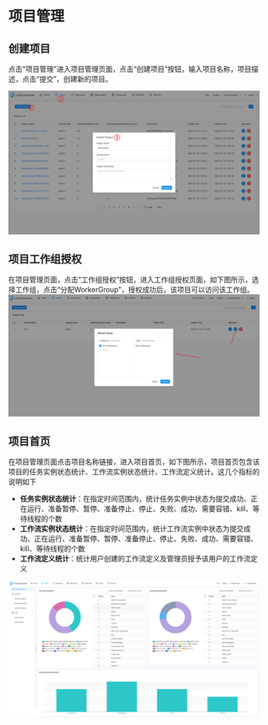 # 项目管理

## 创建项目

点击"项目管理"进入项目管理页面，点击“创建项目”按钮，输入项目名称，项目描述，点击“提交”，创建新的项目。

![project](../../../../img/new_ui/dev/project/project-create.png)

## 项目工作组授权

在项目管理页面，点击“工作组授权”按钮，进入工作组授权页面，如下图所示，选择工作组，点击“分配WorkerGroup”，授权成功后，该项目可以访问该工作组。
![project-worker-group](../../../../img/new_ui/dev/project/project-worker-group-auth.png)

## 项目首页

在项目管理页面点击项目名称链接，进入项目首页，如下图所示，项目首页包含该项目的任务实例状态统计、工作流实例状态统计、工作流定义统计。这几个指标的说明如下

- **任务实例状态统计**：在指定时间范围内，统计任务实例中状态为提交成功、正在运行、准备暂停、暂停、准备停止、停止、失败、成功、需要容错、kill、等待线程的个数
- **工作流实例状态统计**：在指定时间范围内，统计工作流实例中状态为提交成功、正在运行、准备暂停、暂停、准备停止、停止、失败、成功、需要容错、kill、等待线程的个数
- **工作流定义统计**：统计用户创建的工作流定义及管理员授予该用户的工作流定义

![project-overview](../../../../img/new_ui/dev/project/project-overview.png)
